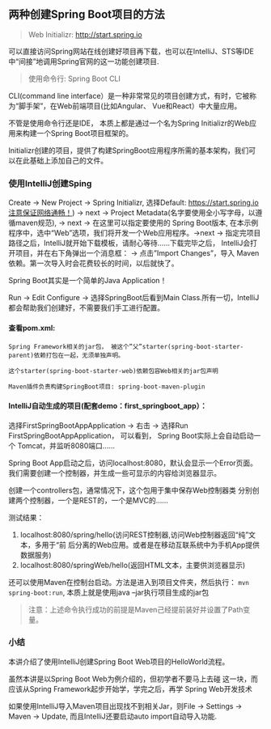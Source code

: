 ## 两种创建Spring Boot项目的方法

>Web Initializr: http://start.spring.io

可以直接访问Spring网站在线创建好项目再下载，也可以在IntelliJ、STS等IDE中“间接”地调用Spring官网的这一功能创建项目.

>使用命令行: Spring Boot CLI

CLI(command line interface）是一种非常常见的项目创建方式，有时，它被称为“脚手架”，在Web前端项目(比如Angular、 Vue和React）中大量应用。

不管是使用命令行还是IDE， 本质上都是通过一个名为Spring Initializr的Web应
用来构建一个Spring Boot项目框架的。

Initializr创建的项目，提供了构建SpringBoot应用程序所需的基本架构，我们可
以在此基础上添加自己的文件。

### 使用IntelliJ创建Sping 

Create -> New Project -> Spring Initializr, 选择Default: https://start.spring.io注意保证网络通畅！) -> next -> Project Metadata(名字要使用全小写字母，以遵循maven规范), -> next -> 在这里可以指定要使用的
Spring Boot版本, 在本示例程序中，选中“Web”选项，我们将开发一个Web应用程序。->next -> 指定完项目路径之后，IntelliJ就开始下载模板，请耐心等待……下载完毕之后， IntelliJ会打开项目，并在右下角弹出一个消息框： -> 点击”Import Changes”，导入
Maven依赖。第一次导入时会花费较长的时间，以后就快了。

Spring Boot其实是一个简单的Java Application！

Run -> Edit Configure -> 选择SpringBoot后看到Main Class.所有一切，IntelliJ都会帮助我们创建好，不需要我们手工进行配置。

#### 查看pom.xml:

```
Spring Framework相关的jar包， 被这个”父”starter(spring-boot-starter-parent)依赖打包在一起，无须单独声明。

这个starter(spring-boot-starter-web)依赖包容Web相关的jar包声明

Maven插件负责构建SpringBoot项目: spring-boot-maven-plugin
```

#### IntelliJ自动生成的项目(配套demo：first_springboot_app）：

选择FirstSpringBootAppApplication -> 右击 -> 选择Run FirstSpringBootAppApplication， 可以看到， Spring Boot实际上会自动启动一个
Tomcat，并监听8080端口……

Spring Boot App启动之后，访问localhost:8080，默认会显示一个Error页面。
我们需要创建一个控制器，并生成一些可显示的内容给浏览器显示。

创建一个controllers包，通常情况下，这个包用于集中保存Web控制器类
分别创建两个控制器，一个是REST的，一个是MVC的……

测试结果：

1. localhost:8080/spring/hello(访问REST控制器,访问Web控制器返回“纯”文本，多用于“前
后分离的Web应用。或者是在移动互联系统中为手机App提供数据服务)
2. localhost:8080/springWeb/hello(返回HTML文本，主要供浏览器显示)

还可以使用Maven在控制台启动。方法是进入到项目文件夹，然后执行：
`mvn spring-boot:run`, 本质上就是使用java –jar执行项目生成的jar包

>注意：上述命令执行成功的前提是Maven己经提前装好并设置了Path变量。

### 小结

本讲介绍了使用IntelliJ创建Spring Boot Web项目的HelloWorld流程。

虽然本讲是以Spring Boot Web为例介绍的，但初学者不要马上去碰
这一块，而应该从Spring Framework起步开始学，学完之后，再学
Spring Web开发技术

如果使用IntelliJ导入Maven项目出现找不到相关Jar，则File -> Settings -> Maven -> Update, 而且IntelliJ还要启动auto import自动导入功能.